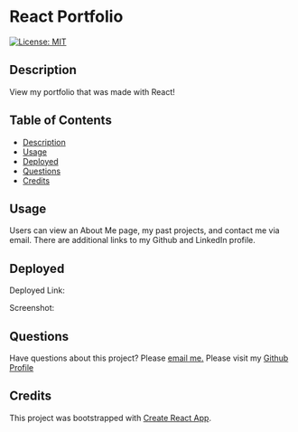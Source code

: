 # React Portfolio

[![License: MIT](https://img.shields.io/badge/License-MIT-purple.svg)](https://opensource.org/licenses/MIT)

## Description
 
 View my portfolio that was made with React! 
 
## Table of Contents

  * [Description](#description)
  * [Usage](#usage)
  * [Deployed](#deployed)
  * [Questions](#questions)
  * [Credits](#credits)


## Usage 

Users can view an About Me page, my past projects, and contact me via email. There are additional links to my Github and LinkedIn profile. 

## Deployed 

Deployed Link:

Screenshot:

## Questions 

Have questions about this project? Please [email me.](mailto:mrodriguez.psychology@gmail.com)
Please visit my [Github Profile](https://github.com/mariadolores06)

## Credits 

This project was bootstrapped with [Create React App](https://github.com/facebook/create-react-app).
